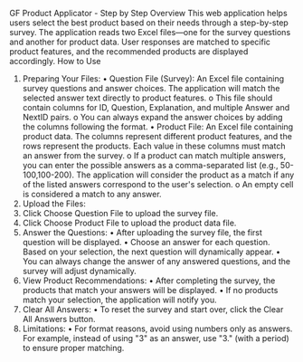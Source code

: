 GF Product Applicator - Step by Step
Overview
This web application helps users select the best product based on their needs through a step-by-step survey. The application reads two Excel files—one for the survey questions and another for product data. User responses are matched to specific product features, and the recommended products are displayed accordingly.
How to Use
1. Preparing Your Files:
  •	Question File (Survey): An Excel file containing survey questions and answer choices. The application will match the selected answer text directly to product features.
    o	This file should contain columns for ID, Question, Explanation, and multiple Answer and NextID pairs.
    o	You can always expand the answer choices by adding the columns following the format.
  •	Product File: An Excel file containing product data. The columns represent different product features, and the rows represent the products. Each value in these columns must match an answer from the survey.
    o	If a product can match multiple answers, you can enter the possible answers as a comma-separated list (e.g., 50-100,100-200). The application will consider the product as a match if any of the listed answers correspond to the user's selection.
    o	An empty cell is considered a match to any answer.
2. Upload the Files:
  1.	Click Choose Question File to upload the survey file.
  2.	Click Choose Product File to upload the product data file.
3. Answer the Questions:
  •	After uploading the survey file, the first question will be displayed.
  •	Choose an answer for each question. Based on your selection, the next question will dynamically appear.
  •	You can always change the answer of any answered questions, and the survey will adjust dynamically. 
4. View Product Recommendations:
  •	After completing the survey, the products that match your answers will be displayed.
  •	If no products match your selection, the application will notify you.
5. Clear All Answers:
  •	To reset the survey and start over, click the Clear All Answers button.
6. Limitations:
  •	For format reasons, avoid using numbers only as answers. For example, instead of using "3" as an answer, use "3." (with a period) to ensure proper matching.
